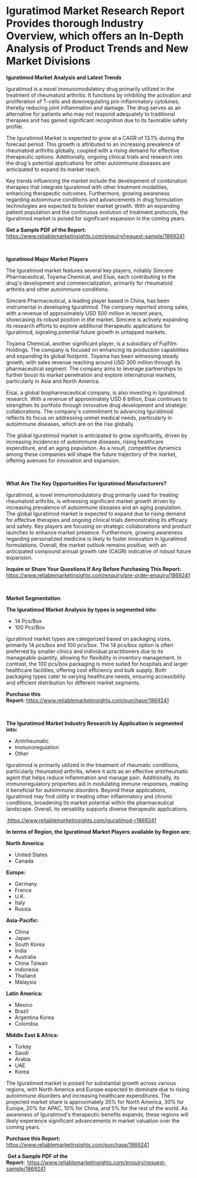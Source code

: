 <p><h1>Iguratimod Market Research Report Provides thorough Industry Overview, which offers an In-Depth Analysis of Product Trends and New Market Divisions</h1></p><p><strong>Iguratimod Market Analysis and Latest Trends</strong></p>
<p><p>Iguratimod is a novel immunomodulatory drug primarily utilized in the treatment of rheumatoid arthritis. It functions by inhibiting the activation and proliferation of T-cells and downregulating pro-inflammatory cytokines, thereby reducing joint inflammation and damage. The drug serves as an alternative for patients who may not respond adequately to traditional therapies and has gained significant recognition due to its favorable safety profile.</p><p>The Iguratimod Market is expected to grow at a CAGR of 13.1% during the forecast period. This growth is attributed to an increasing prevalence of rheumatoid arthritis globally, coupled with a rising demand for effective therapeutic options. Additionally, ongoing clinical trials and research into the drug's potential applications for other autoimmune diseases are anticipated to expand its market reach.</p><p>Key trends influencing the market include the development of combination therapies that integrate Iguratimod with other treatment modalities, enhancing therapeutic outcomes. Furthermore, growing awareness regarding autoimmune conditions and advancements in drug formulation technologies are expected to bolster market growth. With an expanding patient population and the continuous evolution of treatment protocols, the Iguratimod market is poised for significant expansion in the coming years.</p></p>
<p><strong>Get a Sample PDF of the Report:&nbsp;</strong> <a href="https://www.reliablemarketinsights.com/enquiry/request-sample/1869241?utm_campaign=2743&utm_medium=2&utm_source=Github&utm_content=ia&utm_term=19042025&utm_id=iguratimod">https://www.reliablemarketinsights.com/enquiry/request-sample/1869241</a></p>
<p>&nbsp;</p>
<p><strong>Iguratimod Major Market Players</strong></p>
<p><p>The Iguratimod market features several key players, notably Simcere Pharmaceutical, Toyama Chemical, and Eisai, each contributing to the drug's development and commercialization, primarily for rheumatoid arthritis and other autoimmune conditions.</p><p>Simcere Pharmaceutical, a leading player based in China, has been instrumental in developing Iguratimod. The company reported strong sales, with a revenue of approximately USD 500 million in recent years, showcasing its robust position in the market. Simcere is actively expanding its research efforts to explore additional therapeutic applications for Iguratimod, signaling potential future growth in untapped markets.</p><p>Toyama Chemical, another significant player, is a subsidiary of Fujifilm Holdings. The company is focused on enhancing its production capabilities and expanding its global footprint. Toyama has been witnessing steady growth, with sales revenue reaching around USD 300 million through its pharmaceutical segment. The company aims to leverage partnerships to further boost its market penetration and explore international markets, particularly in Asia and North America.</p><p>Eisai, a global biopharmaceutical company, is also investing in Iguratimod research. With a revenue of approximately USD 6 billion, Eisai continues to strengthen its portfolio through innovative drug development and strategic collaborations. The company's commitment to advancing Iguratimod reflects its focus on addressing unmet medical needs, particularly in autoimmune diseases, which are on the rise globally.</p><p>The global Iguratimod market is anticipated to grow significantly, driven by increasing incidences of autoimmune diseases, rising healthcare expenditure, and an aging population. As a result, competitive dynamics among these companies will shape the future trajectory of the market, offering avenues for innovation and expansion.</p></p>
<p>&nbsp;</p>
<p><strong>What Are The Key Opportunities For Iguratimod Manufacturers?</strong></p>
<p><p>Iguratimod, a novel immunomodulatory drug primarily used for treating rheumatoid arthritis, is witnessing significant market growth driven by increasing prevalence of autoimmune diseases and an aging population. The global Iguratimod market is expected to expand due to rising demand for effective therapies and ongoing clinical trials demonstrating its efficacy and safety. Key players are focusing on strategic collaborations and product launches to enhance market presence. Furthermore, growing awareness regarding personalized medicine is likely to foster innovation in Iguratimod formulations. Overall, the market outlook remains positive, with an anticipated compound annual growth rate (CAGR) indicative of robust future expansion.</p></p>
<p><strong>Inquire or Share Your Questions If Any Before Purchasing This Report:</strong> <a href="https://www.reliablemarketinsights.com/enquiry/pre-order-enquiry/1869241?utm_campaign=2743&utm_medium=2&utm_source=Github&utm_content=ia&utm_term=19042025&utm_id=iguratimod">https://www.reliablemarketinsights.com/enquiry/pre-order-enquiry/1869241</a></p>
<p>&nbsp;</p>
<p><strong>Market Segmentation</strong></p>
<p><strong>The Iguratimod Market Analysis by types is segmented into:</strong></p>
<p><ul><li>14 Pcs/Box</li><li>100 Pcs/Box</li></ul></p>
<p><p>Iguratimod market types are categorized based on packaging sizes, primarily 14 pcs/box and 100 pcs/box. The 14 pcs/box option is often preferred by smaller clinics and individual practitioners due to its manageable quantity, allowing for flexibility in inventory management. In contrast, the 100 pcs/box packaging is more suited for hospitals and larger healthcare facilities, offering cost efficiency and bulk supply. Both packaging types cater to varying healthcare needs, ensuring accessibility and efficient distribution for different market segments.</p></p>
<p><strong>Purchase this Report:&nbsp;</strong><a href="https://www.reliablemarketinsights.com/purchase/1869241?utm_campaign=2743&utm_medium=2&utm_source=Github&utm_content=ia&utm_term=19042025&utm_id=iguratimod">https://www.reliablemarketinsights.com/purchase/1869241</a></p>
<p>&nbsp;</p>
<p><strong>The Iguratimod Market Industry Research by Application is segmented into:</strong></p>
<p><ul><li>Antirheumatic</li><li>Immunoregulation</li><li>Other</li></ul></p>
<p><p>Iguratimod is primarily utilized in the treatment of rheumatic conditions, particularly rheumatoid arthritis, where it acts as an effective antirheumatic agent that helps reduce inflammation and manage pain. Additionally, its immunoregulatory properties aid in modulating immune responses, making it beneficial for autoimmune disorders. Beyond these applications, Iguratimod may find utility in treating other inflammatory and chronic conditions, broadening its market potential within the pharmaceutical landscape. Overall, its versatility supports diverse therapeutic applications.</p></p>
<p><a href="https://www.reliablemarketinsights.com/iguratimod-r1869241?utm_campaign=2743&utm_medium=2&utm_source=Github&utm_content=ia&utm_term=19042025&utm_id=iguratimod">&nbsp;https://www.reliablemarketinsights.com/iguratimod-r1869241</a></p>
<p><strong>In terms of Region, the Iguratimod Market Players available by Region are:</strong></p>
<p>
    <p> <strong> North America: </strong>
        <ul>
            <li>United States</li>
            <li>Canada</li>
        </ul>
        </p> 
    <p> <strong> Europe: </strong>
        <ul>
            <li>Germany</li>
            <li>France</li>
            <li>U.K.</li>
            <li>Italy</li>
            <li>Russia</li>
        </ul>
        </p> 
    <p> <strong> Asia-Pacific: </strong>
        <ul>
            <li>China</li>
            <li>Japan</li>
            <li>South Korea</li>
            <li>India</li>
            <li>Australia</li>
            <li>China Taiwan</li>
            <li>Indonesia</li>
            <li>Thailand</li>
            <li>Malaysia</li>
        </ul>
        </p> 
    <p> <strong> Latin America: </strong>
        <ul>
            <li>Mexico</li>
            <li>Brazil</li>
            <li>Argentina Korea</li>
            <li>Colombia</li>
        </ul>
        </p> 
    <p> <strong> Middle East & Africa: </strong>
        <ul>
            <li>Turkey</li>
            <li>Saudi</li>
            <li>Arabia</li>
            <li>UAE</li>
            <li>Korea</li>
        </ul>
    </p>
    </p>
<p><p>The Iguratimod market is poised for substantial growth across various regions, with North America and Europe expected to dominate due to rising autoimmune disorders and increasing healthcare expenditures. The projected market share is approximately 35% for North America, 30% for Europe, 20% for APAC, 10% for China, and 5% for the rest of the world. As awareness of Iguratimod's therapeutic benefits expands, these regions will likely experience significant advancements in market valuation over the coming years.</p></p>
<p><strong>Purchase this Report: </strong><a href="https://www.reliablemarketinsights.com/purchase/1869241?utm_campaign=2743&utm_medium=2&utm_source=Github&utm_content=ia&utm_term=19042025&utm_id=iguratimod">https://www.reliablemarketinsights.com/purchase/1869241</a></p>
<p>&nbsp;<strong>Get a Sample PDF of the Report:&nbsp;&nbsp;</strong><a href="https://www.reliablemarketinsights.com/enquiry/request-sample/1869241?utm_campaign=2743&utm_medium=2&utm_source=Github&utm_content=ia&utm_term=19042025&utm_id=iguratimod">https://www.reliablemarketinsights.com/enquiry/request-sample/1869241</a></p>
<p><strong></strong></p>
<p><p></p><p></p><p></p></p>